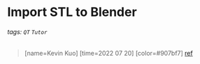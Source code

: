 # Import STL to Blender
###### tags: `QT` `Tutor`
> [name=Kevin Kuo] [time=2022 07 20] [color=#907bf7]
[ref](https://airwolf3d.com/3d-printer-support/encyclopedia/part-design/blender-smoothing-stl-files/)